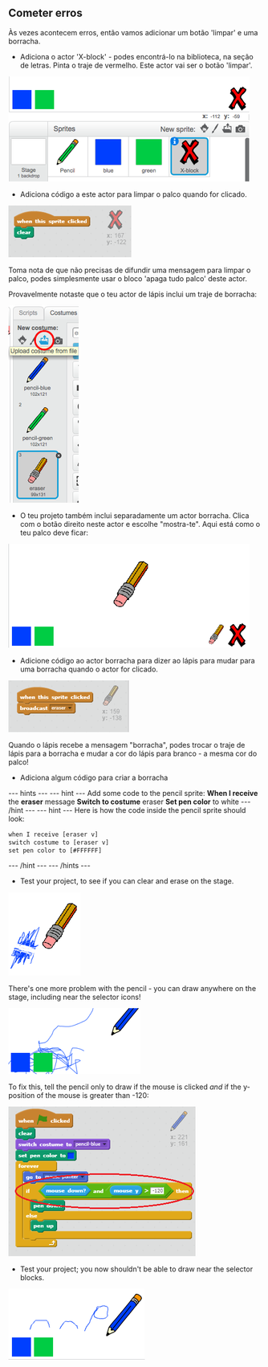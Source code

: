 ## Cometer erros

Às vezes acontecem erros, então vamos adicionar um botão 'limpar' e uma borracha.

+ Adiciona o actor 'X-block' - podes encontrá-lo na biblioteca, na seção de letras. Pinta o traje de vermelho. Este actor vai ser o botão 'limpar'.

![screenshot](images/paint-x.png)

+ Adiciona código a este actor para limpar o palco quando for clicado.

![Clear stage](images/clear-stage.png)

Toma nota de que não precisas de difundir uma mensagem para limpar o palco, podes simplesmente usar o bloco 'apaga tudo palco' deste actor.

Provavelmente notaste que o teu actor de lápis inclui um traje de borracha:

![screenshot](images/paint-eraser-costume.png)

+ O teu projeto também inclui separadamente um actor borracha. Clica com o botão direito neste actor e escolhe "mostra-te". Aqui está como o teu palco deve ficar:

![screenshot](images/paint-eraser-stage.png)

+ Adicione código ao actor borracha para dizer ao lápis para mudar para uma borracha quando o actor for clicado.

![Broadcast eraser](images/broadcast-eraser.png)

Quando o lápis recebe a mensagem "borracha", podes trocar o traje de lápis para a borracha e mudar a cor do lápis para branco - a mesma cor do palco!

+ Adiciona algum código para criar a borracha

\--- hints \--- \--- hint \--- Add some code to the pencil sprite: **When I receive** the **eraser** message **Switch to costume** eraser **Set pen color** to white \--- /hint \--- \--- hint \--- Here is how the code inside the pencil sprite should look:

```blocks
when I receive [eraser v]
switch costume to [eraser v]
set pen color to [#FFFFFF]
```

\--- /hint \--- \--- /hints \---

+ Test your project, to see if you can clear and erase on the stage.

![screenshot](images/paint-erase-test.png)

There's one more problem with the pencil - you can draw anywhere on the stage, including near the selector icons!

![screenshot](images/paint-draw-problem.png)

To fix this, tell the pencil only to draw if the mouse is clicked *and* if the y-position of the mouse is greater than -120:

![screenshot](images/pencil-gt-code.png)

+ Test your project; you now shouldn't be able to draw near the selector blocks.

![screenshot](images/paint-fixed.png)